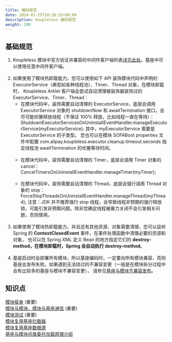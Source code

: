 ```yaml
---
title: 编码规范
date: 2024-01-25T10:28:32+08:00
description: Koupleless 编码规范
weight: 100
---
```


## 基础规范
1. Koupleless 模块中官方验证并兼容的中间件客户端列表[详见此处](/docs/tutorials/module-development/runtime-compatibility-list)。基座中可以使用任意中间件客户端。
   <br/><br/>
2. 如果使用了模块热卸载能力，您可以使用如下 API 装饰模块代码中声明的 ExecutorService（典型如各种线程池）、Timer、Thread 对象，在模块卸载时，
   Koupleless Arklet 客户端会尝试自动清理被装饰器装饰过的 ExecutorService、Timer、Thread：
   <br/>
    - 在模块代码中，装饰需要自动清理的 ExecutorService，底层会调用 ExecutorService 对象的 shutdownNow 和 awaitTermination 接口，会尽可能优雅释放线程（不保证 100% 释放，比如线程一直在等待）：
      ShutdownExecutorServicesOnUninstallEventHandler.manageExecutorService(myExecutorService);
      其中，myExecutorService 需要是 ExecutorService 的子类型。
      您也可以在模块 SOFABoot properties 文件中配置 com.alipay.koupleless.executor.cleanup.timeout.seconds 指定线程池 awaitTermination 的优雅等待时间。
      <br/><br/>
    - 在模块代码中，装饰需要自动清理的 Timer，底层会调用 Timer 对象的 cancel：
      CancelTimersOnUninstallEventHandler.manageTimer(myTimer);
      <br/><br/>
    - 在模块代码中，装饰需要自动清理的 Thread，底层会强行调用 Thread 对象的 stop：
      ForceStopThreadsOnUninstallEventHandler.manageThread(myThread);
      注意：JDK 并不推荐强行 stop 线程，会导致线程非预期的强行释放锁，可能引发非预期问题。除非您确定线程被暴力关闭不会引发相关问题，否则慎用。
      <br/><br/>
3. 如果使用了模块热卸载能力，并且还有其他资源、对象需要清理，您可以监听 Spring 的 **ContextClosedEvent** 事件，在事件处理函数中清理必要的资源和对象，
   也可以在 Spring XML 定义 Bean 的地方指定它们的 **destroy-method，**在模块卸载时，Spring 会自动执行** destroy-method**。
   <br/><br/>
4. 基座启动时会部署所有模块，所以基座编码时，一定要向所有模块兼容，否则基座会发布失败。如果遇到无法绕过的不兼容变更（一般是在模块拆分过程中会有比较多的基座与模块不兼容变更），
   请参见[基座与模块不兼容发布](/docs/tutorials/module-operation/incompatible-base-and-module-upgrade)。
   <br/>

## 知识点
[模块瘦身](../module-slimming)  (重要)<br />
[模块与模块、模块与基座通信](https://www.sofastack.tech/projects/sofa-boot/sofa-ark-ark-jvm/)  (重要)<br />
[模块测试](../module-debug)  (重要)<br />
[模块复用基座拦截器](../reuse-base-interceptor)<br />
[模块复用基座数据源](../reuse-base-datasource)<br />
[基座与模块间类委托加载原理介绍](/docs/introduction/architecture/class-delegation-principle)

<br/>
<br/>
